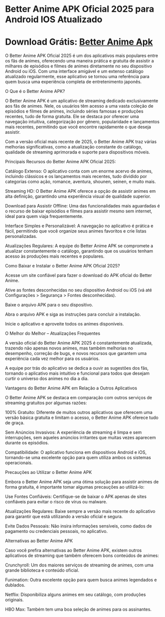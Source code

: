 # Better Anime APK Oficial 2025 para Android IOS Atualizado

# Download Grátis: [Better Anime Apk](https://apksil.com/better-anime-apk/)

O Better Anime APK Oficial 2025 é um dos aplicativos mais populares entre os fãs de animes, oferecendo uma maneira prática e gratuita de assistir a milhares de episódios e filmes de animes diretamente no seu dispositivo Android ou iOS. Com uma interface amigável e um extenso catálogo atualizado regularmente, esse aplicativo se tornou uma referência para quem busca uma experiência completa de entretenimento japonês.

O Que é o Better Anime APK?

O Better Anime APK é um aplicativo de streaming dedicado exclusivamente aos fãs de animes. Nele, os usuários têm acesso a uma vasta coleção de episódios e filmes de animes, incluindo séries famosas e produções recentes, tudo de forma gratuita. Ele se destaca por oferecer uma navegação intuitiva, categorização por gênero, popularidade e lançamentos mais recentes, permitindo que você encontre rapidamente o que deseja assistir.

Com a versão oficial mais recente de 2025, o Better Anime APK traz várias melhorias significativas, como a atualização constante do catálogo, qualidade de streaming aprimorada e suporte para dispositivos móveis.

Principais Recursos do Better Anime APK Oficial 2025:

Catálogo Extenso: O aplicativo conta com um enorme acervo de animes, incluindo clássicos e os lançamentos mais recentes, tudo dividido por categorias como ação, romance, aventura, shounen, seinen, e muito mais.

Streaming HD: O Better Anime APK oferece a opção de assistir animes em alta definição, garantindo uma experiência visual de qualidade superior.

Download para Assistir Offline: Uma das funcionalidades mais aguardadas é o recurso de baixar episódios e filmes para assistir mesmo sem internet, ideal para quem viaja frequentemente.

Interface Simples e Personalizável: A navegação no aplicativo é prática e fácil, permitindo que você organize seus animes favoritos e crie listas personalizadas.

Atualizações Regulares: A equipe do Better Anime APK se compromete a atualizar constantemente o catálogo, garantindo que os usuários tenham acesso às produções mais recentes e populares.

Como Baixar e Instalar o Better Anime APK Oficial 2025?

Acesse um site confiável para fazer o download do APK oficial do Better Anime.

Ative as fontes desconhecidas no seu dispositivo Android ou iOS (vá até Configurações > Segurança > Fontes desconhecidas).

Baixe o arquivo APK para o seu dispositivo.

Abra o arquivo APK e siga as instruções para concluir a instalação.

Inicie o aplicativo e aproveite todos os animes disponíveis.

O Melhor do Melhor – Atualizações Frequentes

A versão oficial do Better Anime APK 2025 é constantemente atualizada, trazendo não apenas novos animes, mas também melhorias no desempenho, correção de bugs, e novos recursos que garantem uma experiência cada vez melhor para os usuários.

A equipe por trás do aplicativo se dedica a ouvir as sugestões dos fãs, tornando o aplicativo mais intuitivo e funcional para todos que desejam curtir o universo dos animes no dia a dia.

Vantagens do Better Anime APK em Relação a Outros Aplicativos

O Better Anime APK se destaca em comparação com outros serviços de streaming gratuitos por algumas razões:

100% Gratuito: Diferente de muitos outros aplicativos que oferecem uma versão básica gratuita e limitam o acesso, o Better Anime APK oferece tudo de graça.

Sem Anúncios Invasivos: A experiência de streaming é limpa e sem interrupções, sem aqueles anúncios irritantes que muitas vezes aparecem durante os episódios.

Compatibilidade: O aplicativo funciona em dispositivos Android e iOS, tornando-se uma excelente opção para quem utiliza ambos os sistemas operacionais.

Precauções ao Utilizar o Better Anime APK

Embora o Better Anime APK seja uma ótima solução para assistir animes de forma gratuita, é importante tomar algumas precauções ao utilizá-lo:

Use Fontes Confiáveis: Certifique-se de baixar o APK apenas de sites confiáveis para evitar o risco de vírus ou malware.

Atualizações Regulares: Baixe sempre a versão mais recente do aplicativo para garantir que está utilizando a versão oficial e segura.

Evite Dados Pessoais: Não insira informações sensíveis, como dados de pagamento ou credenciais pessoais, no aplicativo.

Alternativas ao Better Anime APK

Caso você prefira alternativas ao Better Anime APK, existem outros aplicativos de streaming que também oferecem bons conteúdos de animes:

Crunchyroll: Um dos maiores serviços de streaming de animes, com uma grande biblioteca e conteúdo oficial.

Funimation: Outra excelente opção para quem busca animes legendados e dublados.

Netflix: Disponibiliza alguns animes em seu catálogo, com produções originais.

HBO Max: Também tem uma boa seleção de animes para os assinantes.
